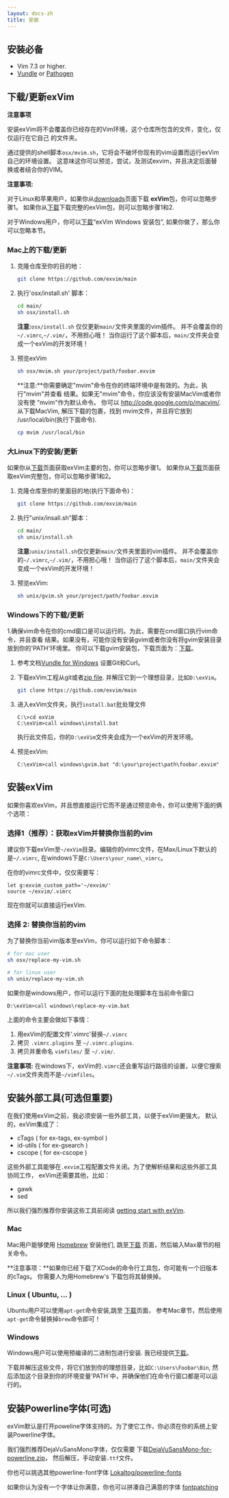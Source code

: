 ```yaml
---
layout: docs-zh
title: 安装
---
```


## 安装必备

- Vim 7.3 or higher.
- [Vundle](https://github.com/gmarik/vundle) or [Pathogen](https://github.com/tpope/vim-pathogen)

## 下载/更新exVim

**注意事项**

安装exVim将不会覆盖你已经存在的Vim环境，这个仓库所包含的文件，变化，仅仅运行在它自己
的文件夹。

通过提供的shell脚本`osx/mvim.sh`，它将会不破坏你现有的vim设置而运行exVim自己的环境设置。
这意味这你可以预览，尝试，及测试exvim，并且决定后面替换或者结合你的VIM。

**注意事项:**

对于Linux和苹果用户，如果你从[downloads]({{site.url}}/downloads)页面下载
**exVim**包，你可以忽略步骤1。
如果你从[下载]({{site.url}}/downloads)下载完整的exVim包，则可以忽略步骤1和2.

对于Windows用户，你可以[下载]({{site.url}}/downloads)“exVim Windows
安装包”, 如果你做了，那么你可以忽略本节。

### Mac上的下载/更新

1. 克隆仓库至你的目的地：
    ```bash
    git clone https://github.com/exvim/main
    ```

2. 执行'osx/install.sh' 脚本：
    ```bash
    cd main/
    sh osx/install.sh
    ```

    **注意:**`osx/install.sh` 仅仅更新`main/`文件夹里面的vim插件。
    并不会覆盖你的`~/.vimrc`,`~/.vim/`，不用担心哦！
    当你运行了这个脚本后，`main/`文件夹会变成一个exVim的开发环境！

1. 预览exVim

    ```bash
    sh osx/mvim.sh your/project/path/foobar.exvim 
    ```

    **注意:**你需要确定"mvim"命令在你的终端环境中是有效的。为此，执行"mvim"并查看
    结果。如果无"mvim"命令，你应该没有安装MacVim或者你没有使 "mvim"作为默认命令。
    你可以 http://code.google.com/p/macvim/. 从下载MacVim, 解压下载的包裹，找到
    mvim文件，并且将它放到 /usr/local/bin(执行下面命令).

    ```bash
    cp mvim /usr/local/bin
    ```

### 大Linux下的安装/更新

如果你从[下载]({{site.url}}/downloads)页面获取exVim主要的包，你可以忽略步骤1。
如果你从[下载]({{site.url}}/downloads)页面获取exVim完整包，你可以忽略步骤1和2。

1. 克隆仓库至你的里面目的地(执行下面命令)：

    ```bash
    git clone https://github.com/exvim/main
    ```

2. 执行"unix/insall.sh"脚本：

    ```bash
    cd main/
    sh unix/install.sh
    ```
    
    **注意:**`unix/install.sh`仅仅更新`main/`文件夹里面的vim插件。
    并不会覆盖你的`~/.vimrc`,`~/.vim/`，不用担心哦！
    当你运行了这个脚本后，`main/`文件夹会变成一个exVim的开发环境！

1. 预览exVim:

    ```bash
    sh unix/gvim.sh your/project/path/foobar.exvim 
    ```

### Windows下的下载/更新

1.确保vim命令在你的cmd窗口是可以运行的。为此，需要在cmd窗口执行vim命令，并且查看
结果。如果没有，可能你没有安装gvim或者你没有将gvim安装目录放到你的'PATH'环境里。
你可以下载gvim安装包，下载页面为：[下载]({{site.url}}/downloads)。

1. 参考文档[Vundle for Windows](https://github.com/gmarik/Vundle.vim/wiki/Vundle-for-Windows)
设置Git和Curl。

1. 下载exVim工程从git或者[zip file](https://github.com/exvim/main/archive/master.zip). 
并解压它到一个理想目录，比如`D:\exVim`。

    ```bash
    git clone https://github.com/exvim/main
    ```

1. 进入exVim文件夹，执行`install.bat`批处理文件

    ```
    C:\>cd exVim
    C:\exVim>call windows\install.bat
    ```

    执行此文件后，你的`D:\exVim`文件夹会成为一个exVim的开发环境。

1. 预览exVim:

    ```
    C:\exVim>call windows\gvim.bat "d:\your\project\path\foobar.exvim"
    ```

## 安装exVim

如果你喜欢exVim，并且想直接运行它而不是通过预览命令，你可以使用下面的俩个选项：

### 选择1（推荐）：获取exVim并替换你当前的vim

建议你下载exVim至`~/exVim`目录。编辑你的vimrc文件，在Max/Linux下默认的是`~/.vimrc`,
在windows下是`C:\Users\your_name\_vimrc`。

在你的vimrc文件中，仅仅需要写：

```vim
let g:exvim_custom_path='~/exvim/'
source ~/exvim/.vimrc
```

现在你就可以直接运行exVim.

### 选择 2: 替换你当前的vim

为了替换你当前vim版本至exVim，你可以运行如下命令脚本：

```bash
# for mac user
sh osx/replace-my-vim.sh

# for linux user
sh unix/replace-my-vim.sh
```

如果你是windows用户，你可以运行下面的批处理脚本在当前命令窗口

```
D:\exVim>call windows\replace-my-vim.bat
```

上面的命令主要会做如下事情：

1. 用exVim的配置文件'.vimrc'替换`~/.vimrc`
1. 拷贝 `.vimrc.plugins` 至 `~/.vimrc.plugins`.
1. 拷贝并重命名 `vimfiles/` 至 `~/.vim/`.

**注意事项:** 在windows下，exVim的`.vimrc`还会重写运行路径的设置，以便它搜索
`~/.vim`文件夹而不是`~/vimfiles`。

## 安装外部工具(可选但重要)

在我们使用exVim之前，我必须安装一些外部工具，以便于exVim更强大。
默认的，exVim集成了：

- cTags ( for ex-tags, ex-symbol )
- id-utils ( for ex-gsearch )
- cscope ( for ex-cscope )

这些外部工具能够在`.exvim`工程配置文件关闭。为了使解析结果和这些外部工具协同工作，
exVim还需要其他，比如：

- gawk
- sed

所以我们强烈推荐你安装这些工具前阅读 [getting start with exVim]({{site.url}}/docs/getting-start). 

### Mac 

Mac用户能够使用 [Homebrew](http://brew.sh/) 安装他们, 跳至[下载]({{site.url}}/downloads) 页面，然后输入Max章节的相关命令。

**注意事项：**如果你已经下载了XCode的命令行工具包，你可能有一个旧版本的cTags。
你需要人为用Homebrew's 下载包将其替换掉。

### Linux ( Ubuntu, ... ) 
 
Ubuntu用户可以使用`apt-get`命令安装,跳至 [下载]({{site.url}}/downloads)页面，
参考Mac章节，然后使用`apt-get`命令替换掉`brew`命令即可！

### Windows


Windows用户可以使用预编译的二进制包进行安装. 我已经提供[下载]({{site.url}}/downloads)。

下载并解压这些文件，将它们放到你的理想目录，比如`C:\Users\Foobar\Bin`, 然后添加这个目录到你的环境变量'PATH`中，并确保他们在命令行窗口都是可以运行的。

## 安装Powerline字体(可选)

exVim默认是打开poweline字体支持的。为了使它工作，你必须在你的系统上安装Powerline字体。 

我们强烈推荐DejaVuSansMono字体，仅仅需要 下载[DejaVuSansMono-for-powerline.zip]({{site.url}}/downloads/DejaVuSansMono-for-powerline.zip)，
然后解压，手动安装`.ttf`文件。

你也可以挑选其他powerline-font字体 [Lokaltog/powerline-fonts](https://github.com/Lokaltog/powerline-fonts)

如果你认为没有一个字体让你满意，你也可以拼凑自己满意的字体
[fontpatching](https://powerline.readthedocs.org/en/latest/fontpatching.html) 

